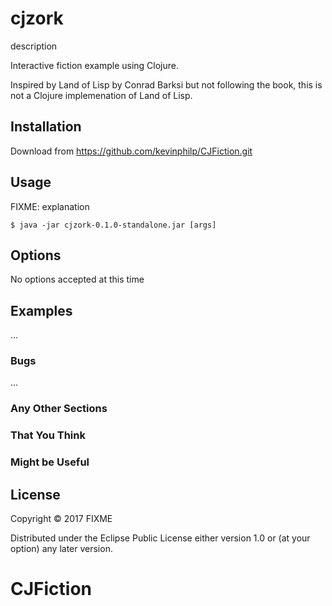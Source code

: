 # cjzork

description

Interactive fiction example using Clojure. 

Inspired by Land of Lisp by Conrad Barksi but not following the book, this is not a Clojure implemenation of Land of Lisp.

## Installation

Download from https://github.com/kevinphilp/CJFiction.git

## Usage

FIXME: explanation

    $ java -jar cjzork-0.1.0-standalone.jar [args]

## Options

No options accepted at this time

## Examples

...

### Bugs

...

### Any Other Sections
### That You Think
### Might be Useful

## License

Copyright © 2017 FIXME

Distributed under the Eclipse Public License either version 1.0 or (at
your option) any later version.
# CJFiction
